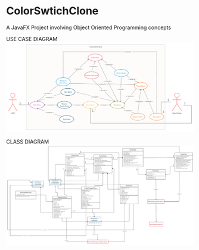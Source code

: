 # ColorSwtichClone
A JavaFX Project involving Object Oriented Programming concepts

USE CASE DIAGRAM
![Use Case Digram](https://github.com/Priyansh19077/ColorSwtichClone/blob/master/Use%20Case%20Diagram.png)


CLASS DIAGRAM
![Use Case Digram](https://github.com/Priyansh19077/ColorSwtichClone/blob/master/Class%20Diagram%201.0.jpg)
